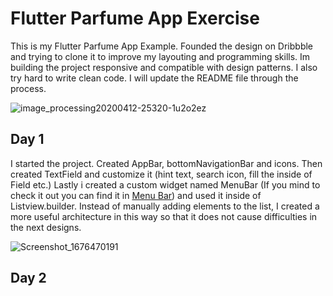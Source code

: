 # Flutter Parfume App Exercise

This is my Flutter Parfume App Example. 
Founded the design on Dribbble and trying to clone it to improve my layouting and programming skills. Im building the project responsive and compatible with design patterns. I also try hard to write clean code. I will update the README file through the process. 

![image_processing20200412-25320-1u2o2ez](https://user-images.githubusercontent.com/69268069/219046569-b63578d8-4c76-4bf3-8633-0570e6950cc7.png)

## Day 1
I started the project. Created AppBar, bottomNavigationBar and icons. Then created TextField and customize it (hint text, search icon, fill the inside of Field etc.) Lastly i created a custom widget named MenuBar (If you mind to check it out you can find it in [Menu Bar](https://github.com/ABDURRAHMANYIGIT/Flutter_Parfume_App/blob/master/lib/pages/menu_bar.dart)) and used it inside of Listview.builder. Instead of manually adding elements to the list, I created a more useful architecture in this way so that it does not cause difficulties in the next designs.

![Screenshot_1676470191](https://user-images.githubusercontent.com/69268069/219052966-a4500eee-e771-4bc4-a72e-3d04c250268c.png)


## Day 2

